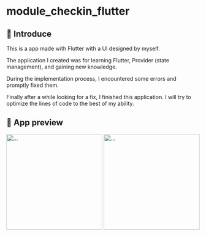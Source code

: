 # module_checkin_flutter
## 👋 Introduce
This is a app made with Flutter with a UI designed by myself.

The application I created was for learning Flutter, Provider (state management), and gaining new knowledge.

During the implementation process, I encountered some errors and promptly fixed them.

Finally after a while looking for a fix, I finished this application. I will try to optimize the lines of code to the best of my ability.

## 👀 App preview
<img src="https://github.com/hthhaf/module_checkin_flutter/assets/59130386/47a4871c-e0db-45a1-9612-c322f896b64b" alt="..." width="250" />
<img src="https://github.com/hthhaf/module_checkin_flutter/assets/59130386/f8fe65f8-21c7-42f7-9feb-84a3b157bfe7" alt="..." width="250" />
